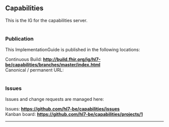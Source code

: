 Capabilities
---

This is the IG for the capabilities server.
<br> </br>
###
### Publication
This ImplementationGuide is published in the following locations:

Continuous Build: __http://build.fhir.org/ig/hl7-be/capabilities/branches/master/index.html__  
Canonical / permanent URL: 
<br> </br>

### Issues
Issues and change requests are managed here:  

Issues:  __https://github.com/hl7-be/capabilities/issues__  
Kanban board:  __https://github.com/hl7-be/capabilities/projects/1__  

---
